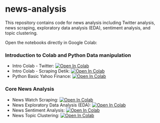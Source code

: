 # news-analysis

This repository contains code for news analysis including Twitter analysis, news scraping, exploratory data analysis (EDA), sentiment analysis, and topic clustering.

Open the notebooks directly in Google Colab:

### Introduction to Colab and Python Data manipulation

- Intro Colab - Twitter: [![Open In Colab](https://colab.research.google.com/assets/colab-badge.svg)](https://colab.research.google.com/github/prospera-da/news-analysis/blob/main/1a.%20intro_colab_twitter.ipynb)
- Intro Colab - Scraping Detik: [![Open In Colab](https://colab.research.google.com/assets/colab-badge.svg)](https://colab.research.google.com/github/prospera-da/news-analysis/blob/main/1b.%20intro_scraping_detik.ipynb)
- Python Basic Yahoo Finance: [![Open In Colab](https://colab.research.google.com/assets/colab-badge.svg)](https://colab.research.google.com/github/prospera-da/news-analysis/blob/main/2.%20python_basic_yfinance.ipynb)

### Core News Analysis
- News Watch Scraping: [![Open In Colab](https://colab.research.google.com/assets/colab-badge.svg)](https://colab.research.google.com/github/prospera-da/news-analysis/blob/main/3a.%20news-watch-scraping.ipynb)
- News Exploratory Data Analysis (EDA): [![Open In Colab](https://colab.research.google.com/assets/colab-badge.svg)](https://colab.research.google.com/github/prospera-da/news-analysis/blob/main/3b.%20news-eda.ipynb)
- News Sentiment Analysis: [![Open In Colab](https://colab.research.google.com/assets/colab-badge.svg)](https://colab.research.google.com/github/prospera-da/news-analysis/blob/main/4.%20news-sentiment.ipynb)
- News Topic Clustering: [![Open In Colab](https://colab.research.google.com/assets/colab-badge.svg)](https://colab.research.google.com/github/prospera-da/news-analysis/blob/main/5.%20news-topic-clustering.ipynb)